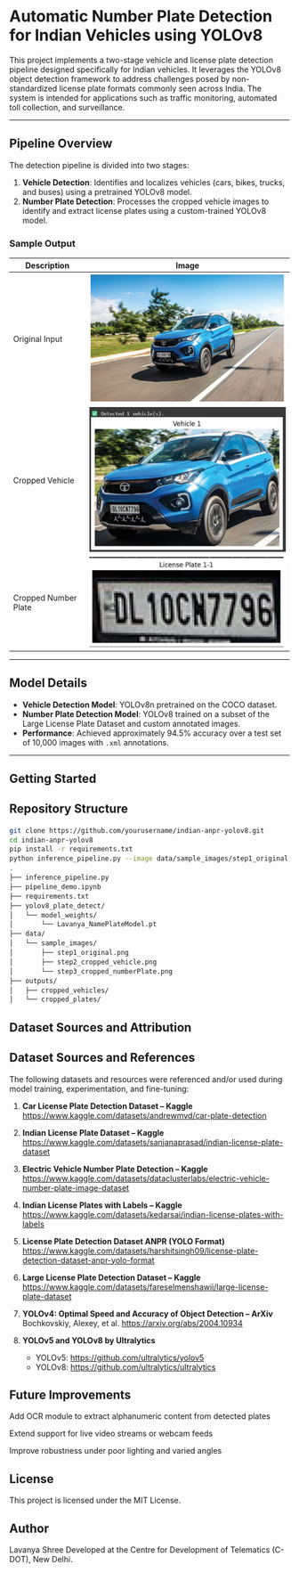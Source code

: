 # Automatic Number Plate Detection for Indian Vehicles using YOLOv8

This project implements a two-stage vehicle and license plate detection pipeline designed specifically for Indian vehicles. It leverages the YOLOv8 object detection framework to address challenges posed by non-standardized license plate formats commonly seen across India. The system is intended for applications such as traffic monitoring, automated toll collection, and surveillance.

---

## Pipeline Overview

The detection pipeline is divided into two stages:

1. **Vehicle Detection**: Identifies and localizes vehicles (cars, bikes, trucks, and buses) using a pretrained YOLOv8 model.
2. **Number Plate Detection**: Processes the cropped vehicle images to identify and extract license plates using a custom-trained YOLOv8 model.

### Sample Output

| Description         | Image |
|---------------------|-------|
| Original Input      | ![Original](https://github.com/lavanyashree2805/yolov8-license-plate-india/blob/main/data/sample_images/step1_original.png?raw=true) |
| Cropped Vehicle     | ![Vehicle](https://github.com/lavanyashree2805/yolov8-license-plate-india/blob/main/data/sample_images/step2_cropped_vehicle.png?raw=true) |
| Cropped Number Plate| ![Plate](https://github.com/lavanyashree2805/yolov8-license-plate-india/blob/main/data/sample_images/step3_cropped_numberPlate.png?raw=true) |


---

## Model Details

- **Vehicle Detection Model**: YOLOv8n pretrained on the COCO dataset.
- **Number Plate Detection Model**: YOLOv8 trained on a subset of the Large License Plate Dataset and custom annotated images.
- **Performance**: Achieved approximately 94.5% accuracy over a test set of 10,000 images with `.xml` annotations.

---

## Getting Started
## Repository Structure


```bash
git clone https://github.com/yourusername/indian-anpr-yolov8.git
cd indian-anpr-yolov8
pip install -r requirements.txt
python inference_pipeline.py --image data/sample_images/step1_original.png
.
├── inference_pipeline.py
├── pipeline_demo.ipynb
├── requirements.txt
├── yolov8_plate_detect/
│   └── model_weights/
│       └── Lavanya_NamePlateModel.pt
├── data/
│   └── sample_images/
│       ├── step1_original.png
│       ├── step2_cropped_vehicle.png
│       └── step3_cropped_numberPlate.png
├── outputs/
│   ├── cropped_vehicles/
│   └── cropped_plates/
```
## Dataset Sources and Attribution
## Dataset Sources and References

The following datasets and resources were referenced and/or used during model training, experimentation, and fine-tuning:

1. **Car License Plate Detection Dataset – Kaggle**  
   https://www.kaggle.com/datasets/andrewmvd/car-plate-detection

2. **Indian License Plate Dataset – Kaggle**  
   https://www.kaggle.com/datasets/sanjanaprasad/indian-license-plate-dataset

3. **Electric Vehicle Number Plate Detection – Kaggle**  
   https://www.kaggle.com/datasets/dataclusterlabs/electric-vehicle-number-plate-image-dataset

4. **Indian License Plates with Labels – Kaggle**  
   https://www.kaggle.com/datasets/kedarsai/indian-license-plates-with-labels

5. **License Plate Detection Dataset ANPR (YOLO Format)**  
   https://www.kaggle.com/datasets/harshitsingh09/license-plate-detection-dataset-anpr-yolo-format

6. **Large License Plate Detection Dataset – Kaggle**  
   https://www.kaggle.com/datasets/fareselmenshawii/large-license-plate-dataset

7. **YOLOv4: Optimal Speed and Accuracy of Object Detection – ArXiv**  
   Bochkovskiy, Alexey, et al. https://arxiv.org/abs/2004.10934

8. **YOLOv5 and YOLOv8 by Ultralytics**  
   - YOLOv5: https://github.com/ultralytics/yolov5  
   - YOLOv8: https://github.com/ultralytics/ultralytics


## Future Improvements
Add OCR module to extract alphanumeric content from detected plates

Extend support for live video streams or webcam feeds

Improve robustness under poor lighting and varied angles
## License
This project is licensed under the MIT License.

## Author
Lavanya Shree
Developed at the Centre for Development of Telematics (C-DOT), New Delhi.


